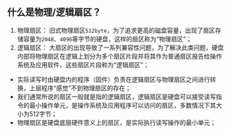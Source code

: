 ## 什么是物理/逻辑扇区？
1. 物理扇区：
旧式物理扇区`512byte`，为了追求更高的磁盘容量，出现了扇区存储容量为`2048`、`4096`等字节的硬盘，这样的扇区称为“物理扇区”；
2. 逻辑扇区：
大扇区的出现导致了一系列兼容性问题，为了解决此类问题，硬盘内部将物理扇区在逻辑上划分为多个扇区片段并将其作为普通扇区报告给操作系统及应用软件，这些扇区片段称为“逻辑扇区”；
- 实际读写时由硬盘内的程序（固件）负责在逻辑扇区与物理扇区之间进行转换，上层程序“感觉”不到物理扇区的存在；
- 我们通常所说的扇区一般就是指的逻辑扇区，逻辑扇区是硬盘可以接受读写指令的最小操作单元，是操作系统及应用程序可以访问的扇区，多数情况下其大小为512字节；
- 物理扇区是硬盘底层硬件意义上的扇区，是实际执行读写操作的最小单元；

